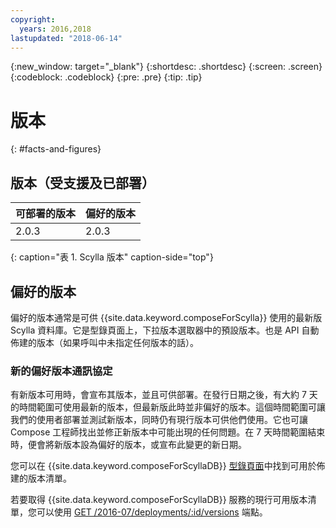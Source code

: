 ```yaml
---
copyright:
  years: 2016,2018
lastupdated: "2018-06-14"
---
```


{:new_window: target="_blank"}
{:shortdesc: .shortdesc}
{:screen: .screen}
{:codeblock: .codeblock}
{:pre: .pre}
{:tip: .tip}

# 版本 
{: #facts-and-figures}

## 版本（受支援及已部署）

可部署的版本|偏好的版本
----------|-----------
2.0.3 | 2.0.3
{: caption="表 1. Scylla 版本" caption-side="top"}

## 偏好的版本

偏好的版本通常是可供 {{site.data.keyword.composeForScylla}} 使用的最新版 Scylla 資料庫。它是型錄頁面上，下拉版本選取器中的預設版本。也是 API 自動佈建的版本（如果呼叫中未指定任何版本的話）。

### 新的偏好版本通訊協定

有新版本可用時，會宣布其版本，並且可供部署。在發行日期之後，有大約 7 天的時間範圍可使用最新的版本，但最新版此時並非偏好的版本。這個時間範圍可讓我們的使用者部署並測試新版本，同時仍有現行版本可供他們使用。它也可讓 Compose 工程師找出並修正新版本中可能出現的任何問題。在 7 天時間範圍結束時，便會將新版本設為偏好的版本，或宣布此變更的新日期。

您可以在 {{site.data.keyword.composeForScyllaDB}} [型錄頁面](https://console.{DomainName}/catalog/services/compose-for-scylladb)中找到可用於佈建的版本清單。

若要取得 {{site.data.keyword.composeForScyllaDB}} 服務的現行可用版本清單，您可以使用 [GET /2016-07/deployments/:id/versions](https://apidocs.compose.com/v1.0/reference#2016-07-get-deployments-versions) 端點。
